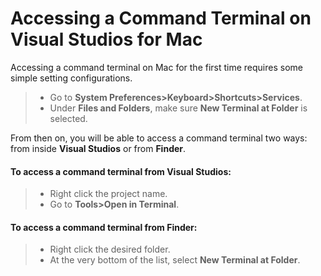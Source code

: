 # Accessing a Command Terminal on Visual Studios for Mac
Accessing a command terminal on Mac for the first time requires some simple setting configurations.
> * Go to **System Preferences>Keyboard>Shortcuts>Services**.
> * Under **Files and Folders**, make sure **New Terminal at Folder** is selected.

From then on, you will be able to access a command terminal two ways: from inside **Visual Studios** or from **Finder**.  

#### To access a command terminal from Visual Studios:
> * Right click the project name.
> * Go to **Tools>Open in Terminal**.

#### To access a command terminal from Finder:
> * Right click the desired folder.
> * At the very bottom of the list, select **New Terminal at Folder**.
